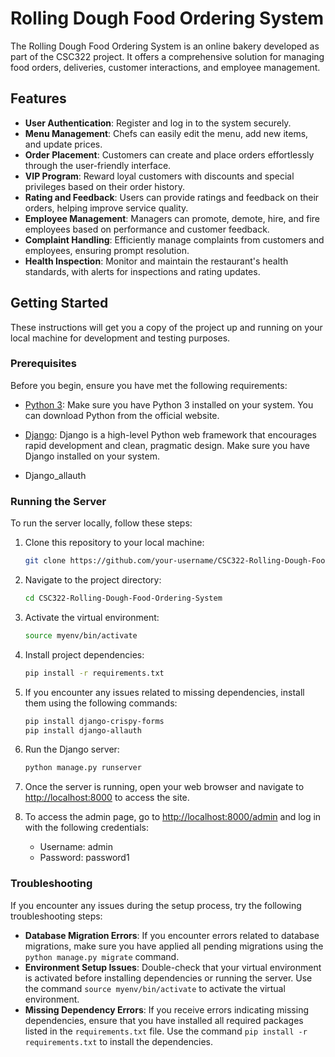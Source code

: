 # Rolling Dough Food Ordering System

The Rolling Dough Food Ordering System is an online bakery developed as part of the CSC322 project. It offers a comprehensive solution for managing food orders, deliveries, customer interactions, and employee management.

## Features

- **User Authentication**: Register and log in to the system securely.
- **Menu Management**: Chefs can easily edit the menu, add new items, and update prices.
- **Order Placement**: Customers can create and place orders effortlessly through the user-friendly interface.
- **VIP Program**: Reward loyal customers with discounts and special privileges based on their order history.
- **Rating and Feedback**: Users can provide ratings and feedback on their orders, helping improve service quality.
- **Employee Management**: Managers can promote, demote, hire, and fire employees based on performance and customer feedback.
- **Complaint Handling**: Efficiently manage complaints from customers and employees, ensuring prompt resolution.
- **Health Inspection**: Monitor and maintain the restaurant's health standards, with alerts for inspections and rating updates.


## Getting Started
These instructions will get you a copy of the project up and running on your local machine for development and testing purposes.


### Prerequisites

Before you begin, ensure you have met the following requirements:

- [Python 3](https://www.python.org/downloads/): Make sure you have Python 3 installed on your system. You can download Python from the official website.

- [Django](https://www.djangoproject.com/download/): Django is a high-level Python web framework that encourages rapid development and clean, pragmatic design. Make sure you have Django installed on your system.
  
- Django_allauth 


### Running the Server

To run the server locally, follow these steps:

1. Clone this repository to your local machine:

    ```bash
    git clone https://github.com/your-username/CSC322-Rolling-Dough-Food-Ordering-System.git
    ```

2. Navigate to the project directory:

    ```bash
    cd CSC322-Rolling-Dough-Food-Ordering-System
    ```

3. Activate the virtual environment:

    ```bash
    source myenv/bin/activate
    ```

4. Install project dependencies:

    ```bash
    pip install -r requirements.txt
    ```

5. If you encounter any issues related to missing dependencies, install them using the following commands:

    ```bash
    pip install django-crispy-forms
    pip install django-allauth
    ```

6. Run the Django server:

    ```bash
    python manage.py runserver
    ```

7. Once the server is running, open your web browser and navigate to [http://localhost:8000](http://localhost:8000) to access the site.

8. To access the admin page, go to [http://localhost:8000/admin](http://localhost:8000/admin) and log in with the following credentials:
    - Username: admin
    - Password: password1


### Troubleshooting

If you encounter any issues during the setup process, try the following troubleshooting steps:
- **Database Migration Errors**:  If you encounter errors related to database migrations, make sure you have applied all pending migrations using the `python manage.py migrate` command.
- **Environment Setup Issues**: Double-check that your virtual environment is activated before installing dependencies or running the server. Use the command `source myenv/bin/activate` to activate the virtual environment.
- **Missing Dependency Errors**: If you receive errors indicating missing dependencies, ensure that you have installed all required packages listed in the `requirements.txt` file. Use the command `pip install -r requirements.txt` to install the dependencies.

